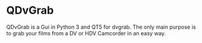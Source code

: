 # QDvGrab
QDvGrab is a Gui in Python 3 and QT5 for dvgrab. The only main purpose is to grab your films from a DV or HDV Camcorder in an easy way.
